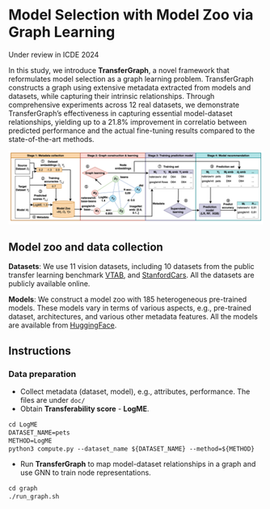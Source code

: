 # Model Selection with Model Zoo via Graph Learning
Under review in ICDE 2024

In this study, we introduce **TransferGraph**, a novel framework that reformulates model selection as a graph learning problem. TransferGraph constructs a graph using extensive metadata extracted from models and datasets, while capturing their intrinsic relationships. Through comprehensive experiments across 12 real datasets, we demonstrate TransferGraph’s effectiveness in capturing essential model-dataset relationships, yielding up to a 21.8% improvement in correlatio between predicted performance and the actual fine-tuning results compared to the state-of-the-art methods.

![image](https://github.com/zLizy/transferability_graph/blob/main/img/overview.jpg)

## Model zoo and data collection
**Datasets**: We use 11 vision datasets, including 10 datasets from the public transfer learning benchmark [VTAB](https://github.com/google-research/task_adaptation), and [StanfordCars](https://pytorch.org/vision/stable/generated/torchvision.datasets.StanfordCars.html). All the datasets are publicly available online.

**Models**: We construct a model zoo with 185 heterogeneous pre-trained models. These models vary in terms of various aspects, e.g., pre-trained dataset, architectures, and various other metadata features. All the models are available from [HuggingFace](https://huggingface.co/models).

## Instructions
### Data preparation
* Collect metadata (dataset, model), e.g., attributes, performance. The files are under `doc/`
* Obtain **Transferability score** - **LogME**.
```console
cd LogME
DATASET_NAME=pets
METHOD=LogME
python3 compute.py --dataset_name ${DATASET_NAME} --method=${METHOD}
```   
*  Run **TransferGraph** to map model-dataset relationships in a graph and use GNN to train node representations.
```console
cd graph
./run_graph.sh
``` 
